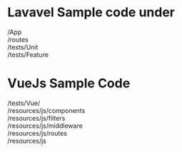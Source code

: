 Lavavel Sample code under 
=================

/App  
/routes  
/tests/Unit  
/tests/Feature  

VueJs Sample Code
================
/tests/Vue/  
/resources/js/components  
/resources/js/filters  
/resources/js/middleware  
/resources/js/routes  
/resources/js  


